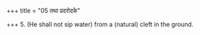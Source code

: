 +++
title = "05 तथा प्रदरोदके"

+++
5. (He shall not sip water) from a (natural) cleft in the ground.
